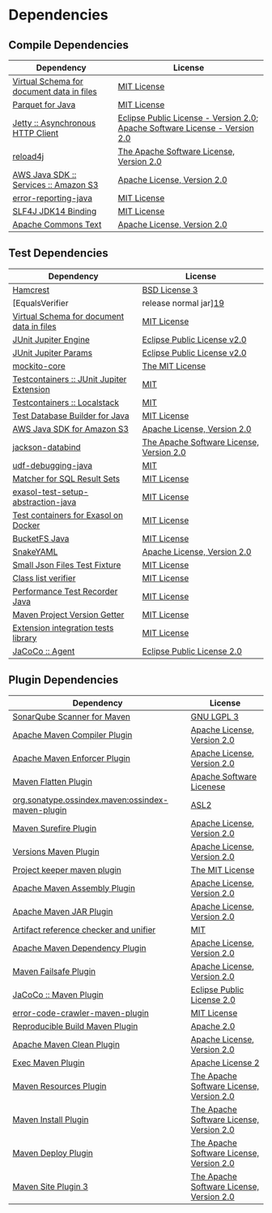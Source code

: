 <!-- @formatter:off -->
# Dependencies

## Compile Dependencies

| Dependency                                     | License                                                                               |
| ---------------------------------------------- | ------------------------------------------------------------------------------------- |
| [Virtual Schema for document data in files][0] | [MIT License][1]                                                                      |
| [Parquet for Java][2]                          | [MIT License][3]                                                                      |
| [Jetty :: Asynchronous HTTP Client][4]         | [Eclipse Public License - Version 2.0][5]; [Apache Software License - Version 2.0][6] |
| [reload4j][7]                                  | [The Apache Software License, Version 2.0][8]                                         |
| [AWS Java SDK :: Services :: Amazon S3][9]     | [Apache License, Version 2.0][10]                                                     |
| [error-reporting-java][11]                     | [MIT License][12]                                                                     |
| [SLF4J JDK14 Binding][13]                      | [MIT License][14]                                                                     |
| [Apache Commons Text][15]                      | [Apache License, Version 2.0][16]                                                     |

## Test Dependencies

| Dependency                                      | License                                        |
| ----------------------------------------------- | ---------------------------------------------- |
| [Hamcrest][17]                                  | [BSD License 3][18]                            |
| [EqualsVerifier | release normal jar][19]       | [Apache License, Version 2.0][16]              |
| [Virtual Schema for document data in files][0]  | [MIT License][1]                               |
| [JUnit Jupiter Engine][20]                      | [Eclipse Public License v2.0][21]              |
| [JUnit Jupiter Params][20]                      | [Eclipse Public License v2.0][21]              |
| [mockito-core][22]                              | [The MIT License][23]                          |
| [Testcontainers :: JUnit Jupiter Extension][24] | [MIT][25]                                      |
| [Testcontainers :: Localstack][24]              | [MIT][25]                                      |
| [Test Database Builder for Java][26]            | [MIT License][27]                              |
| [AWS Java SDK for Amazon S3][9]                 | [Apache License, Version 2.0][10]              |
| [jackson-databind][28]                          | [The Apache Software License, Version 2.0][16] |
| [udf-debugging-java][29]                        | [MIT][30]                                      |
| [Matcher for SQL Result Sets][31]               | [MIT License][32]                              |
| [exasol-test-setup-abstraction-java][33]        | [MIT License][34]                              |
| [Test containers for Exasol on Docker][35]      | [MIT License][36]                              |
| [BucketFS Java][37]                             | [MIT License][38]                              |
| [SnakeYAML][39]                                 | [Apache License, Version 2.0][8]               |
| [Small Json Files Test Fixture][40]             | [MIT License][41]                              |
| [Class list verifier][42]                       | [MIT License][43]                              |
| [Performance Test Recorder Java][44]            | [MIT License][45]                              |
| [Maven Project Version Getter][46]              | [MIT License][47]                              |
| [Extension integration tests library][48]       | [MIT License][49]                              |
| [JaCoCo :: Agent][50]                           | [Eclipse Public License 2.0][51]               |

## Plugin Dependencies

| Dependency                                              | License                                       |
| ------------------------------------------------------- | --------------------------------------------- |
| [SonarQube Scanner for Maven][52]                       | [GNU LGPL 3][53]                              |
| [Apache Maven Compiler Plugin][54]                      | [Apache License, Version 2.0][16]             |
| [Apache Maven Enforcer Plugin][55]                      | [Apache License, Version 2.0][16]             |
| [Maven Flatten Plugin][56]                              | [Apache Software Licenese][8]                 |
| [org.sonatype.ossindex.maven:ossindex-maven-plugin][57] | [ASL2][8]                                     |
| [Maven Surefire Plugin][58]                             | [Apache License, Version 2.0][16]             |
| [Versions Maven Plugin][59]                             | [Apache License, Version 2.0][16]             |
| [Project keeper maven plugin][60]                       | [The MIT License][61]                         |
| [Apache Maven Assembly Plugin][62]                      | [Apache License, Version 2.0][16]             |
| [Apache Maven JAR Plugin][63]                           | [Apache License, Version 2.0][16]             |
| [Artifact reference checker and unifier][64]            | [MIT][30]                                     |
| [Apache Maven Dependency Plugin][65]                    | [Apache License, Version 2.0][16]             |
| [Maven Failsafe Plugin][66]                             | [Apache License, Version 2.0][16]             |
| [JaCoCo :: Maven Plugin][67]                            | [Eclipse Public License 2.0][51]              |
| [error-code-crawler-maven-plugin][68]                   | [MIT License][69]                             |
| [Reproducible Build Maven Plugin][70]                   | [Apache 2.0][8]                               |
| [Apache Maven Clean Plugin][71]                         | [Apache License, Version 2.0][16]             |
| [Exec Maven Plugin][72]                                 | [Apache License 2][8]                         |
| [Maven Resources Plugin][73]                            | [The Apache Software License, Version 2.0][8] |
| [Maven Install Plugin][74]                              | [The Apache Software License, Version 2.0][8] |
| [Maven Deploy Plugin][75]                               | [The Apache Software License, Version 2.0][8] |
| [Maven Site Plugin 3][76]                               | [The Apache Software License, Version 2.0][8] |

[0]: https://github.com/exasol/virtual-schema-common-document-files/
[1]: https://github.com/exasol/virtual-schema-common-document-files/blob/main/LICENSE
[2]: https://github.com/exasol/parquet-io-java/
[3]: https://github.com/exasol/parquet-io-java/blob/main/LICENSE
[4]: https://eclipse.org/jetty/jetty-client
[5]: https://www.eclipse.org/legal/epl-2.0
[6]: https://www.apache.org/licenses/LICENSE-2.0
[7]: https://reload4j.qos.ch
[8]: http://www.apache.org/licenses/LICENSE-2.0.txt
[9]: https://aws.amazon.com/sdkforjava
[10]: https://aws.amazon.com/apache2.0
[11]: https://github.com/exasol/error-reporting-java/
[12]: https://github.com/exasol/error-reporting-java/blob/main/LICENSE
[13]: http://www.slf4j.org
[14]: http://www.opensource.org/licenses/mit-license.php
[15]: https://commons.apache.org/proper/commons-text
[16]: https://www.apache.org/licenses/LICENSE-2.0.txt
[17]: http://hamcrest.org/JavaHamcrest/
[18]: http://opensource.org/licenses/BSD-3-Clause
[19]: https://www.jqno.nl/equalsverifier
[20]: https://junit.org/junit5/
[21]: https://www.eclipse.org/legal/epl-v20.html
[22]: https://github.com/mockito/mockito
[23]: https://github.com/mockito/mockito/blob/main/LICENSE
[24]: https://testcontainers.org
[25]: http://opensource.org/licenses/MIT
[26]: https://github.com/exasol/test-db-builder-java/
[27]: https://github.com/exasol/test-db-builder-java/blob/main/LICENSE
[28]: https://github.com/FasterXML/jackson
[29]: https://github.com/exasol/udf-debugging-java/
[30]: https://opensource.org/licenses/MIT
[31]: https://github.com/exasol/hamcrest-resultset-matcher/
[32]: https://github.com/exasol/hamcrest-resultset-matcher/blob/main/LICENSE
[33]: https://github.com/exasol/exasol-test-setup-abstraction-java/
[34]: https://github.com/exasol/exasol-test-setup-abstraction-java/blob/main/LICENSE
[35]: https://github.com/exasol/exasol-testcontainers/
[36]: https://github.com/exasol/exasol-testcontainers/blob/main/LICENSE
[37]: https://github.com/exasol/bucketfs-java/
[38]: https://github.com/exasol/bucketfs-java/blob/main/LICENSE
[39]: https://bitbucket.org/snakeyaml/snakeyaml
[40]: https://github.com/exasol/small-json-files-test-fixture/
[41]: https://github.com/exasol/small-json-files-test-fixture/blob/main/LICENSE
[42]: https://github.com/exasol/java-class-list-extractor/
[43]: https://github.com/exasol/java-class-list-extractor/blob/main/LICENSE
[44]: https://github.com/exasol/performance-test-recorder-java/
[45]: https://github.com/exasol/performance-test-recorder-java/blob/main/LICENSE
[46]: https://github.com/exasol/maven-project-version-getter/
[47]: https://github.com/exasol/maven-project-version-getter/blob/main/LICENSE
[48]: https://github.com/exasol/extension-manager/
[49]: https://github.com/exasol/extension-manager/blob/main/LICENSE
[50]: https://www.eclemma.org/jacoco/index.html
[51]: https://www.eclipse.org/legal/epl-2.0/
[52]: http://sonarsource.github.io/sonar-scanner-maven/
[53]: http://www.gnu.org/licenses/lgpl.txt
[54]: https://maven.apache.org/plugins/maven-compiler-plugin/
[55]: https://maven.apache.org/enforcer/maven-enforcer-plugin/
[56]: https://www.mojohaus.org/flatten-maven-plugin/
[57]: https://sonatype.github.io/ossindex-maven/maven-plugin/
[58]: https://maven.apache.org/surefire/maven-surefire-plugin/
[59]: http://www.mojohaus.org/versions-maven-plugin/
[60]: https://github.com/exasol/project-keeper/
[61]: https://github.com/exasol/project-keeper/blob/main/LICENSE
[62]: https://maven.apache.org/plugins/maven-assembly-plugin/
[63]: https://maven.apache.org/plugins/maven-jar-plugin/
[64]: https://github.com/exasol/artifact-reference-checker-maven-plugin
[65]: https://maven.apache.org/plugins/maven-dependency-plugin/
[66]: https://maven.apache.org/surefire/maven-failsafe-plugin/
[67]: https://www.jacoco.org/jacoco/trunk/doc/maven.html
[68]: https://github.com/exasol/error-code-crawler-maven-plugin/
[69]: https://github.com/exasol/error-code-crawler-maven-plugin/blob/main/LICENSE
[70]: http://zlika.github.io/reproducible-build-maven-plugin
[71]: https://maven.apache.org/plugins/maven-clean-plugin/
[72]: http://www.mojohaus.org/exec-maven-plugin
[73]: http://maven.apache.org/plugins/maven-resources-plugin/
[74]: http://maven.apache.org/plugins/maven-install-plugin/
[75]: http://maven.apache.org/plugins/maven-deploy-plugin/
[76]: http://maven.apache.org/plugins/maven-site-plugin/
